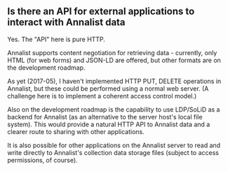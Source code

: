 ## Is there an API for external applications to interact with Annalist data

Yes.  The "API" here is pure HTTP.

Annalist supports content negotiation for retrieving data - currently, only HTML (for web forms) and JSON-LD are offered, but other formats are on the development roadmap.

As yet (2017-05), I haven't implemented HTTP PUT, DELETE operations in Annalist, but these could be performed using a normal web server.  (A challenge here is to implement a coherent access control model.)

Also on the development roadmap is the capability to use LDP/SoLiD as a backend for Annalist (as an alternative to the server host's local file system).  This would provide a natural HTTP API to Annalist data and a clearer route to sharing with other applications.

It is also possible for other applications on the Annalist server to read and write directly to Annalist's collection data storage files (subject to access permissions, of course).

